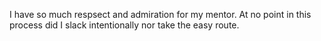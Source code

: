 I have so much respsect and admiration for my mentor. At no point in this process did I slack intentionally nor take the easy route. 
